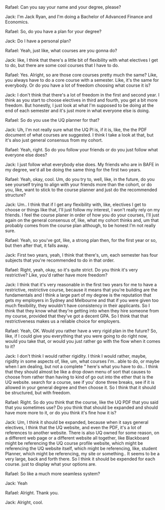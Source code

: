 Rafael: Can you say your name and your degree, please? 

Jack: I'm Jack Ryan, and I'm doing a Bachelor of Advanced Finance and Economics. 

Rafael: So, do you have a plan for your degree? 

Jack: Do I have a personal plan? 

Rafael: Yeah, just like, what courses are you gonna do?

Jack: like, I think that there's a little bit of flexibility with what electives I get to do, but there are some cool courses that I have to do. 

Rafael: Yes. Alright, so are those core courses pretty much the same? Like, you always have to do a core course with a semester. Like, it's the same for everybody. Or do you have a lot of freedom choosing what course it is? 

Jack: I don't think that there's a lot of freedom in the first and second year. I think as you start to choose electives in third and fourth, you get a bit more freedom. But honestly, I just look at what I'm supposed to be doing at the end of each semester and it's just more in what everyone else is doing. 

Rafael: So do you use the UQ planner for that? 

Jack: Uh, I'm not really sure what the UQ Pl is, if it is, like, the the PDF document of what courses are suggested. I think I take a look at that, but it's also just general consensus from my cohort. 

Rafael: Yeah, right. So do you follow your friends or do you just follow what everyone else does?

Jack: I just follow what everybody else does. My friends who are in BAFE in my degree, we'd all be doing the same thing for the first two years.

Rafael: Yeah, okay, cool. Um, do you try to, well, like, in the future, do you see yourself trying to align with your friends more than the cohort, or do you, like, want to stick to the course planner and just do the recommended structure? 

Jack: Um.. I think that if I get any flexibility with, like, electives I get to choose or things like that, I'll just follow my interest, I won't really rely on my friends. I feel the course planer in order of how you do your courses, I'll just again on the general consensus of, like, what my cohort thinks and, um that probably comes from the course plan although, to be honest I’m not really sure.

Rafael: Yeah, so you've got, like, a strong plan then, for the first year or so, but then after that, it falls away. 

Jack: First two years, yeah, I think that there's, um, each semester has four subjects that you're recommended to do in that order. 

Rafael: Right, yeah, okay, so it's quite strict. Do you think it's very restrictive? Like, you'd rather have more freedom? 

Jack: I think that it's very reasonable in the first two years for me to have a restrictive, restrictive course, because it means that you're building are the fundamentals and I think a large part of my degree is the reputation that gets my employers in Sydney and Melbourne and that if you were given too much flexibility, they wouldn't have consistency in their applicants. So I think that they know what they're getting into when they hire someone from my course, provided that they've got a decent GPA. So I think that that restrictiveness makes us a reliable choice for employers. 

Rafael: Yeah, OK. Would you rather have a very rigid plan in the future? So, like, if I could give you everything that you were going to do right now, would you take that, or would you just rather go with the flow when it comes to it? 

Jack: I don't think I would rather rigidity. I think I would rather, maybe, rigidity in some aspects of, like, um, what courses I'm.. able to do, or maybe when I am dealing, but not a complete " here's what you have to do.. I think that they should almost be like a drop down menu of sort that causes to choose from rather than having to kind of go out into the ether that is the UQ website. search for a course, see if you' done three breaks, see if it is allowed in your general degree and then choose it. So I think that it should be structured, but with freedom. 

Rafael: Right. So do you think that the course, like the UQ PDF that you said that you sometimes use? Do you think that should be expanded and should have more more to it, or do you think it's fine how it is?

Jack: Um, I think it should be expanded, because when it says general electives, I think that the UQ website, and even the PDF, it's a lot of references to another website. There is also UQ owned for some reason, on a different web page or a different website all together, like Blackboard might be referencing the UQ course profile website, which might be referencing the UQ website itself, which might be referencing, like, student Planner, which might be referencing, my site or something.. It seems to be a very large, back and forth there. So I think it should be expended for each course. just to display what your options are.

Rafael: So like a much more seamless system?

Jack: Yeah 

Rafael: Alright. Thank you. 

Jack: Alright, cool.
